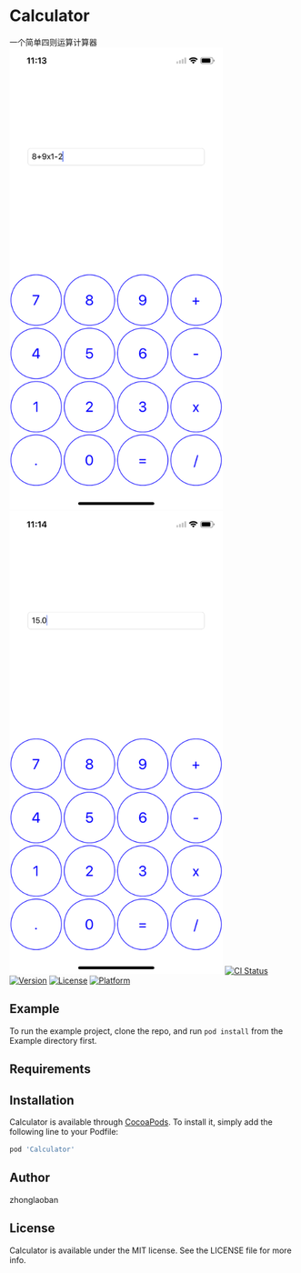 # Calculator
一个简单四则运算计算器
<img src="https://github.com/zhonglaoban/Calculator/blob/master/Screenshots/1.png" width="375px" alt="截图1"/>
<img src="https://github.com/zhonglaoban/Calculator/blob/master/Screenshots/2.png" width="375px" alt="截图2"/>
[![CI Status](http://img.shields.io/travis/1049056949@qq.com/Calculator.svg?style=flat)](https://travis-ci.org/1049056949@qq.com/Calculator)
[![Version](https://img.shields.io/cocoapods/v/Calculator.svg?style=flat)](http://cocoapods.org/pods/Calculator)
[![License](https://img.shields.io/cocoapods/l/Calculator.svg?style=flat)](http://cocoapods.org/pods/Calculator)
[![Platform](https://img.shields.io/cocoapods/p/Calculator.svg?style=flat)](http://cocoapods.org/pods/Calculator)

## Example

To run the example project, clone the repo, and run `pod install` from the Example directory first.

## Requirements

## Installation

Calculator is available through [CocoaPods](http://cocoapods.org). To install
it, simply add the following line to your Podfile:

```ruby
pod 'Calculator'
```

## Author

zhonglaoban

## License

Calculator is available under the MIT license. See the LICENSE file for more info.

